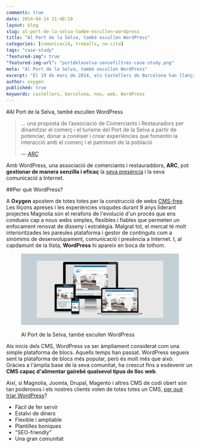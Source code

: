 ```yaml
---
comments: true
date: 2014-04-14 11:48:19
layout: blog
slug: al-port-de-la-selva-tambe-escullen-wordpress
title: "Al Port de la Selva, també escullen WordPress"
categories: [comunicació, treballs, no-cita]
tags: "case-study"
"featured-img": true
"featured-img-url": "portdelaselva-sensefiltres-case-study.png"
meta: "Al Port de la Selva, també escullen WordPress"
excerpt: "El 19 de març de 2014, els Castellers de Barcelona han llançat un nou web. És un web modern, informatiu, intuïtiu i fresc."
author: oxygen
published: true
keywords: castellers, barcelona, nou, web, WordPress
---
```


#Al Port de la Selva, també escullen WordPress

>... una proposta de l’associació de Comerciants i Restauradors per dinamitzar el comerç i el turisme del Port de la Selva a partir de potenciar, donar a conèixer i crear experiències que fomentin la interacció amb el comerç i el patrimoni de la població<footer>&mdash; <cite><a href="{{ page.url }}" title="{{ page.title }}">ARC</a></cite></footer>

Amb WordPress, una associació de comerciants i restauraddors, **ARC**, pot **gestionar de manera senzilla i eficaç** la [seva presència](http://www.portdelaselvasensefiltres.cat/) i la seva comunicació a Internet.

##Per què WordPress?

A **Oxygen** apostem de totes totes per la construcció de webs [CMS-free](/oxygen-un-web-cms-free). Les lliçons apreses i les experiències visqudes durant 9 anys liderant projectes Magnolia són el rerafons de l'evolució d'un procés que ens condueix cap a nous webs simples, flexibles i fiables que permeten un enfocament renovat de disseny i estratègia. Malgrat tot, el mercat té molt interioritzades les pareules plataforma i gestor de continguts com a sinòmims de desenvolupament, comunicació i presència a Internet. I, al capdamunt de la llista, **WordPress** hi apareix en boca de tothom.

<figure class="hidden-xs hidden-sm ox_animate_when_almost_visible ox_right-to-left"><img src="/assets/img/portdelaselva-sensefiltres-full-width-snapshot.png" /><figcaption><p>Al Port de la Selva, també escullen WordPress</p></figcaption></figure>

Als inicis dels CMS, WordPress va ser àmpliament considerat com una simple plataforma de blocs. Aquells temps han passat. WordPress segueix sent la plataforma de blocs més popular, però és molt més que això. Gràcies a l'àmplia base de la seva comunitat, ha crescut fins a esdevenir un **CMS capaç d'alimentar gairebé qualsevol tipus de lloc web**. 

Així, si Magnolia, Joomla, Drupal, Magento i altres CMS de codi obert són tan poderosos i els nostres clients volen de totes totes un CMS, [per què triar WordPress](/per-que-wordpress/)?

- Fàcil de fer servir
- Estalvi de diners
- Flexible i ampliable
- Plantilles boniques
- "SEO-friendly"
- Una gran comunitat